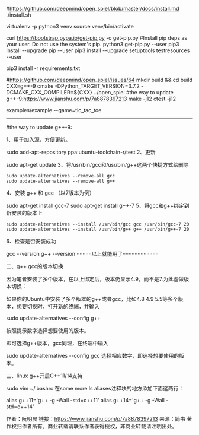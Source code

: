 #https://github.com/deepmind/open_spiel/blob/master/docs/install.md
./install.sh

virtualenv -p python3 venv
source venv/bin/activate

curl https://bootstrap.pypa.io/get-pip.py -o get-pip.py
#Install pip deps as your user. Do not use the system's pip.
python3 get-pip.py --user
pip3 install --upgrade pip --user
pip3 install --upgrade setuptools testresources --user

pip3 install -r requirements.txt


#https://github.com/deepmind/open_spiel/issues/64
mkdir build && cd build
CXX=g++-9 cmake -DPython_TARGET_VERSION=3.7.2 -DCMAKE_CXX_COMPILER=${CXX} ../open_spiel
#the way to update g++-9:https://www.jianshu.com/p/7a8878397213
make -j12
ctest -j12

examples/example --game=tic_tac_toe





----------------------------------------------------------------------------------------------------------------------------------
#the way to update g++-9:

1、用于加入源，方便更新。

sudo add-apt-repository ppa:ubuntu-toolchain-r/test
2、更新

sudo apt-get update
3、将/usr/bin/gcc和/usr/bin/g++这两个快捷方式给删除

    sudo update-alternatives --remove-all gcc
    sudo update-alternatives --remove-all g++
4、安装 g++ 和 gcc （以7版本为例）

   sudo apt-get install gcc-7
   sudo apt-get install g++-7
5、将gcc和g++绑定到新安装的版本上

    sudo update-alternatives --install /usr/bin/gcc gcc /usr/bin/gcc-7 20
    sudo update-alternatives --install /usr/bin/g++ g++ /usr/bin/g++-7 20
6、检查是否安装成功

   gcc --version
   g++ --version
··········以上就能用了························

二、g++ gcc的版本切换

因为笔者安装了多个版本，在以上绑定后，版本仍显示4.9，而不是7.为此虚做版本切换：

如果你的Ubuntu中安装了多个版本的g++或者gcc，比如4.8 4.9 5.5等多个版本，想要切换时，打开新的终端，并输入

sudo update-alternatives --config g++

按照提示数字选择想要使用的版本。

即可选择g++版本，gcc同理，在终端中输入

sudo update-alternatives --config gcc
选择相应数字，即选择想要使用的版本。

三、linux g++开启C++11/14支持

sudo vim ~/.bashrc
在some more ls aliases注释块的地方添加下面这两行：

alias g++11='g++ -g -Wall -std=c++11'
alias g++14='g++ -g -Wall -std=c++14'

作者：阮明晨
链接：https://www.jianshu.com/p/7a8878397213
来源：简书
著作权归作者所有。商业转载请联系作者获得授权，非商业转载请注明出处。

